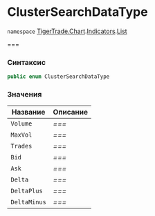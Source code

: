 # ClusterSearchDataType

`namespace` [TigerTrade.Chart](../../../../).[Indicators](../).[List](./)

\===

### Синтаксис

```csharp
public enum ClusterSearchDataType
```

### Значения

| Название     | Описание |
| ------------ | -------- |
| `Volume`     | _===_    |
| `MaxVol`     | _===_    |
| `Trades`     | _===_    |
| `Bid`        | _===_    |
| `Ask`        | _===_    |
| `Delta`      | _===_    |
| `DeltaPlus`  | _===_    |
| `DeltaMinus` | _===_    |
